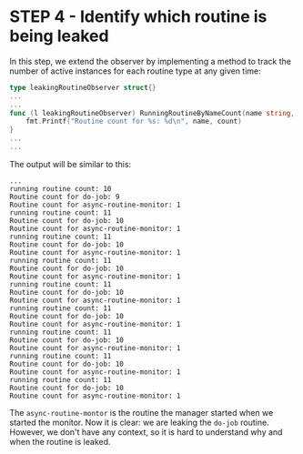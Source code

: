 # STEP 4 - Identify which routine is being leaked

In this step, we extend the observer by implementing a method to track the number of active instances
for each routine type at any given time:

```go
type leakingRoutineObserver struct{}
...
...
func (l leakingRoutineObserver) RunningRoutineByNameCount(name string, count int) {
	fmt.Printf("Routine count for %s: %d\n", name, count)
}
...
...
```

The output will be similar to this:
```
...
running routine count: 10
Routine count for do-job: 9
Routine count for async-routine-monitor: 1
running routine count: 11
Routine count for do-job: 10
Routine count for async-routine-monitor: 1
running routine count: 11
Routine count for do-job: 10
Routine count for async-routine-monitor: 1
running routine count: 11
Routine count for do-job: 10
Routine count for async-routine-monitor: 1
running routine count: 11
Routine count for do-job: 10
Routine count for async-routine-monitor: 1
running routine count: 11
Routine count for do-job: 10
Routine count for async-routine-monitor: 1
running routine count: 11
Routine count for do-job: 10
Routine count for async-routine-monitor: 1
running routine count: 11
Routine count for do-job: 10
Routine count for async-routine-monitor: 1
running routine count: 11
Routine count for do-job: 10
Routine count for async-routine-monitor: 1
```
The `async-routine-montor` is the routine the manager started when we started the monitor.
Now it is clear: we are leaking the `do-job` routine. However, we don't have any context, 
so it is hard to understand why and when the routine is leaked.